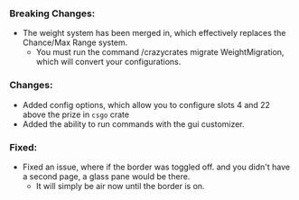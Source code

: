 ### Breaking Changes:
- The weight system has been merged in, which effectively replaces the Chance/Max Range system.
  - You must run the command /crazycrates migrate WeightMigration, which will convert your configurations.

### Changes:
- Added config options, which allow you to configure slots 4 and 22 above the prize in `csgo` crate
- Added the ability to run commands with the gui customizer.

### Fixed:
- Fixed an issue, where if the border was toggled off. and you didn't have a second page, a glass pane would be there.
  - It will simply be air now until the border is on.